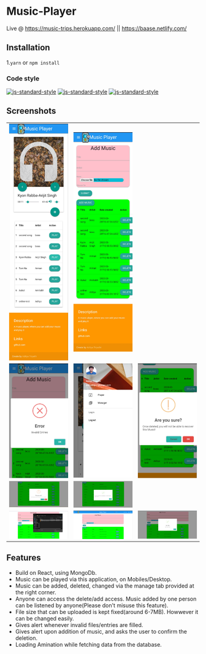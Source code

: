 # Music-Player
Live @ https://music-trips.herokuapp.com/   || https://baase.netlify.com/
## Installation

1.`yarn` or `npm install`  


### Code style
  [![js-standard-style](https://img.shields.io/badge/code%20style-standard-brightgreen.svg?style=flat)]()
    [![js-standard-style](https://img.shields.io/badge/deployed-live-blue.svg)]()
    [![js-standard-style](https://img.shields.io/badge/deployed%20version-1.0.0-green.svg)]()



## Screenshots

<table>
 
 <tr>
  <td align="center"><img src="https://github.com/adityatripathiiit/Music-Player/blob/master/screenshots/mobile2.jpg" width="300px;height:600px"/></td>
  <td align="center"><img src="https://github.com/adityatripathiiit/Music-Player/blob/master/screenshots/mobile6.jpg" width="300px;height:600px"/></td>
  
 </tr>
 <tr>
    <td align="center"><img src="https://github.com/adityatripathiiit/Music-Player/blob/master/screenshots/mobile8.jpg" width="300px;height:400px"/></td>
  <td align="center"><img src="https://github.com/adityatripathiiit/Music-Player/blob/master/screenshots/mobile4.jpg" width="300px;height:400px"/></td>
 <td align="center"><img src="https://github.com/adityatripathiiit/Music-Player/blob/master/screenshots/mobile10.jpg" width="300px;height:400px"/></td>
    
  </tr>
  
 <tr>
  <td align="center"><img src="https://github.com/adityatripathiiit/Music-Player/blob/master/screenshots/music_delete.png" width="500px;height:250px"/></td>
  <td align="center"><img src="https://github.com/adityatripathiiit/Music-Player/blob/master/screenshots/music_deleted.png" width="500px;height:250px"/></td>
     
 </tr>
 
 <tr>
  <td align="center"><img src="https://github.com/adityatripathiiit/Music-Player/blob/master/screenshots/file_upload.png" width="500px;height:250px"/></td>
  <td align="center"><img src="https://github.com/adityatripathiiit/Music-Player/blob/master/screenshots/manage.png" width="500px;height:250px"/></td>
 <td align="center"><img src="https://github.com/adityatripathiiit/Music-Player/blob/master/screenshots/music_added.png" width="500px;height:250px"/></td>
 </tr>
</table>

## Features 

* Build on React, using MongoDb. 
* Music can be played via this application, on Mobiles/Desktop.
* Music can be added, deleted, changed via the manage tab provided at the right corner.
* Anyone can access the delete/add access. Music added by one person can be listened by anyone(Please don't misuse this feature).
* File size that can be uploaded is kept fixed(around 6-7MB). Howwever it can be changed easily.
* Gives alert whenever invalid files/entries are filled.
* Gives alert upon addition of music, and asks the user to confirm the deletion.
* Loading Amination while fetching data from the database. 
